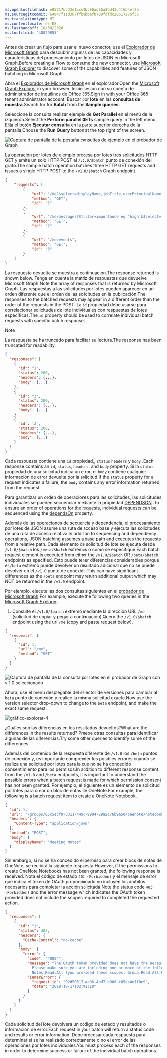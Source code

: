 ```yaml
---
ms.openlocfilehash: e05217bc33d1cce8bc86ad56a8bd43c4f6b4ef2a
ms.sourcegitcommit: 64947f11d367ffbebbafb700fdfdc20617275f35
ms.translationtype: MT
ms.contentlocale: es-ES
ms.lasthandoff: 10/30/2020
ms.locfileid: "48829853"
---
```

<!-- markdownlint-disable MD002 MD041 -->

<span data-ttu-id="d640f-101">Antes de crear un flujo para usar el nuevo conector, use el [Explorador de Microsoft Graph](https://developer.microsoft.com/graph/graph-explorer) para descubrir algunas de las capacidades y características del procesamiento por lotes de JSON en Microsoft Graph.</span><span class="sxs-lookup"><span data-stu-id="d640f-101">Before creating a Flow to consume the new connector, use [Microsoft Graph Explorer](https://developer.microsoft.com/graph/graph-explorer) to discover some of the capabilities and features of JSON batching in Microsoft Graph.</span></span>

<span data-ttu-id="d640f-102">Abra el [Explorador de Microsoft Graph](https://developer.microsoft.com/graph/graph-explorer) en el explorador.</span><span class="sxs-lookup"><span data-stu-id="d640f-102">Open the [Microsoft Graph Explorer](https://developer.microsoft.com/graph/graph-explorer) in your browser.</span></span> <span data-ttu-id="d640f-103">Inicie sesión con su cuenta de administrador de inquilinos de Office 365.</span><span class="sxs-lookup"><span data-stu-id="d640f-103">Sign in with your Office 365 tenant administrator account.</span></span> <span data-ttu-id="d640f-104">Buscar por **lote** en las **consultas de muestra**.</span><span class="sxs-lookup"><span data-stu-id="d640f-104">Search for for **Batch** from the **Sample queries**.</span></span>

<span data-ttu-id="d640f-105">Seleccione la consulta realizar ejemplo de **Get Parallel** en el menú de la izquierda.</span><span class="sxs-lookup"><span data-stu-id="d640f-105">Select the **Perform parallel GETs** sample query in the left menu.</span></span> <span data-ttu-id="d640f-106">Elija el botón **Ejecutar consulta** en la parte superior derecha de la pantalla.</span><span class="sxs-lookup"><span data-stu-id="d640f-106">Choose the **Run Query** button at the top right of the screen.</span></span>

![Captura de pantalla de la pestaña consultas de ejemplo en el probador de Graph](./images/sample-queries.png)

<span data-ttu-id="d640f-108">La operación por lotes de ejemplo procesa por lotes tres solicitudes HTTP GET y emite un solo HTTP POST al `/v1.0/$batch` punto de conexión del grafo.</span><span class="sxs-lookup"><span data-stu-id="d640f-108">The sample batch operation batches three HTTP GET requests and issues a single HTTP POST to the `/v1.0/$batch` Graph endpoint.</span></span>

```json
{
    "requests": [
        {
            "url": "/me?$select=displayName,jobTitle,userPrincipalName",
            "method": "GET",
            "id": "1"
        },
        {
            "url": "/me/messages?$filter=importance eq 'high'&$select=from,subject,receivedDateTime,bodyPreview",
            "method": "GET",
            "id": "2"
        },
        {
            "url": "/me/events",
            "method": "GET",
            "id": "3"
        }
    ]
}
```

<span data-ttu-id="d640f-109">La respuesta devuelta se muestra a continuación.</span><span class="sxs-lookup"><span data-stu-id="d640f-109">The response returned is shown below.</span></span> <span data-ttu-id="d640f-110">Tenga en cuenta la matriz de respuestas que devuelve Microsoft Graph.</span><span class="sxs-lookup"><span data-stu-id="d640f-110">Note the array of responses that is returned by Microsoft Graph.</span></span> <span data-ttu-id="d640f-111">Las respuestas a las solicitudes por lotes pueden aparecer en un orden diferente que el orden de las solicitudes en la publicación.</span><span class="sxs-lookup"><span data-stu-id="d640f-111">The responses to the batched requests may appear in a different order than the order of the requests in the POST.</span></span> <span data-ttu-id="d640f-112">La `id` propiedad debe usarse para correlacionar solicitudes de lote individuales con respuestas de lotes específicas.</span><span class="sxs-lookup"><span data-stu-id="d640f-112">The `id` property should be used to correlate individual batch requests with specific batch responses.</span></span>

> [!NOTE]
> <span data-ttu-id="d640f-113">La respuesta se ha truncado para facilitar su lectura.</span><span class="sxs-lookup"><span data-stu-id="d640f-113">The response has been truncated for readability.</span></span>

```json
{
  "responses": [
    {
      "id": "1",
      "status": 200,
      "headers": {...},
      "body": {...}
    },
    {
      "id": "3",
      "status": 200,
      "headers": {...},
      "body": {...}
    }
    {
      "id": "2",
      "status": 200,
      "headers": {...},
      "body": {...}
    }
  ]
}
```

<span data-ttu-id="d640f-114">Cada respuesta contiene una `id` propiedad,, `status` `headers` y `body` .</span><span class="sxs-lookup"><span data-stu-id="d640f-114">Each response contains an `id`, `status`, `headers`, and `body` property.</span></span> <span data-ttu-id="d640f-115">Si la `status` propiedad de una solicitud indica un error, el `body` contiene cualquier información de error devuelta por la solicitud.</span><span class="sxs-lookup"><span data-stu-id="d640f-115">If the `status` property for a request indicates a failure, the `body` contains any error information returned from the request.</span></span>

<span data-ttu-id="d640f-116">Para garantizar un orden de operaciones para las solicitudes, las solicitudes individuales se pueden secuenciar mediante la propiedad [DEPENDSON](https://docs.microsoft.com/graph/json-batching#sequencing-requests-with-the-dependson-property) .</span><span class="sxs-lookup"><span data-stu-id="d640f-116">To ensure an order of operations for the requests, individual requests can be sequenced using the [dependsOn](https://docs.microsoft.com/graph/json-batching#sequencing-requests-with-the-dependson-property) property.</span></span>

<span data-ttu-id="d640f-117">Además de las operaciones de secuencia y dependencia, el procesamiento por lotes de JSON asume una ruta de acceso base y ejecuta las solicitudes de una ruta de acceso relativa.</span><span class="sxs-lookup"><span data-stu-id="d640f-117">In addition to sequencing and dependency operations, JSON batching assumes a base path and executes the requests from a relative path.</span></span> <span data-ttu-id="d640f-118">Cada elemento de solicitud de lote se ejecuta desde `/v1.0/$batch` los `/beta/$batch` extremos o como se especifique.</span><span class="sxs-lookup"><span data-stu-id="d640f-118">Each batch request element is executed from either the `/v1.0/$batch` OR `/beta/$batch` endpoints as specified.</span></span> <span data-ttu-id="d640f-119">Esto puede tener diferencias considerables porque el `/beta` extremo puede devolver un resultado adicional que no se puede devolver en el `/v1.0` punto de conexión.</span><span class="sxs-lookup"><span data-stu-id="d640f-119">This can have significant differences as the `/beta` endpoint may return additional output which may NOT be returned in the `/v1.0` endpoint.</span></span>

<span data-ttu-id="d640f-120">Por ejemplo, ejecute las dos consultas siguientes en el [probador de Microsoft Graph](https://developer.microsoft.com/graph/graph-explorer).</span><span class="sxs-lookup"><span data-stu-id="d640f-120">For example, execute the following two queries in the [Microsoft Graph Explorer](https://developer.microsoft.com/graph/graph-explorer).</span></span>

1. <span data-ttu-id="d640f-121">Consulte el `/v1.0/$batch` extremo mediante la dirección URL `/me` (solicitud de copiar y pegar a continuación).</span><span class="sxs-lookup"><span data-stu-id="d640f-121">Query the `/v1.0/$batch` endpoint using the url `/me` (copy and paste request below).</span></span>

```json
{
  "requests": [
    {
      "id": 1,
      "url": "/me",
      "method": "GET"
    }
  ]
}
```

![Captura de pantalla de la consulta por lotes en el probador de Graph con v 1.0 seleccionado](./images/batch-v1.png)

<span data-ttu-id="d640f-123">Ahora, use el menú desplegable del selector de versiones para cambiar al `beta` punto de conexión y realice la misma solicitud exacta.</span><span class="sxs-lookup"><span data-stu-id="d640f-123">Now use the version selector drop-down to change to the `beta` endpoint, and make the exact same request.</span></span>

![gráfico-explorar-4](./images/batch-beta.png)

<span data-ttu-id="d640f-125">¿Cuáles son las diferencias en los resultados devueltos?</span><span class="sxs-lookup"><span data-stu-id="d640f-125">What are the differences in the results returned?</span></span> <span data-ttu-id="d640f-126">Pruebe otras consultas para identificar algunas de las diferencias.</span><span class="sxs-lookup"><span data-stu-id="d640f-126">Try some other queries to identify some of the differences.</span></span>

<span data-ttu-id="d640f-127">Además del contenido de la respuesta diferente de `/v1.0` los `/beta` puntos de conexión y, es importante comprender los posibles errores cuando se realiza una solicitud por lotes para la que no se ha concedido consentimiento para los permisos.</span><span class="sxs-lookup"><span data-stu-id="d640f-127">In addition to different response content from the `/v1.0` and `/beta` endpoints, it is important to understand the possible errors when a batch request is made for which permission consent has not been granted.</span></span> <span data-ttu-id="d640f-128">Por ejemplo, el siguiente es un elemento de solicitud por lotes para crear un bloc de notas de OneNote.</span><span class="sxs-lookup"><span data-stu-id="d640f-128">For example, the following is a batch request item to create a OneNote Notebook.</span></span>

```json
{
  "id": 1,
  "url": "/groups/65c5ecf9-3311-449c-9904-29a2c76b9a50/onenote/notebooks",
  "headers": {
    "Content-Type": "application/json"
  },
  "method": "POST",
  "body": {
    "displayName": "Meeting Notes"
  }
}
```

<span data-ttu-id="d640f-129">Sin embargo, si no se ha concedido el permiso para crear blocs de notas de OneNote, se recibirá la siguiente respuesta.</span><span class="sxs-lookup"><span data-stu-id="d640f-129">However, if the permissions to create OneNote Notebooks has not been granted, the following response is received.</span></span> <span data-ttu-id="d640f-130">Nota el código de estado `403 (Forbidden)` y el mensaje de error que indica el token de OAuth proporcionado no incluyen los ámbitos necesarios para completar la acción solicitada.</span><span class="sxs-lookup"><span data-stu-id="d640f-130">Note the status code `403 (Forbidden)` and the error message which indicates the OAuth token provided does not include the scopes required to completed the requested action.</span></span>

```json
{
  "responses": [
    {
      "id": "1",
      "status": 403,
      "headers": {
        "Cache-Control": "no-cache"
      },
      "body": {
        "error": {
          "code": "40004",
          "message": "The OAuth token provided does not have the necessary scopes to complete the request.
            Please make sure you are including one or more of the following scopes: Notes.ReadWrite.All,
            Notes.Read.All (you provided these scopes: Group.Read.All,Group.ReadWrite.All,User.Read,User.Read.All)",
          "innerError": {
            "request-id": "92d50317-aa06-4bd7-b908-c85ee4eff0e9",
            "date": "2018-10-17T02:01:10"
          }
        }
      }
    }
  ]
}
```

<span data-ttu-id="d640f-131">Cada solicitud del lote devolverá un código de estado y resultados o información de error.</span><span class="sxs-lookup"><span data-stu-id="d640f-131">Each request in your batch will return a status code and results or error information.</span></span> <span data-ttu-id="d640f-132">Debe procesar cada respuesta para determinar si se ha realizado correctamente o no el error de las operaciones por lotes individuales.</span><span class="sxs-lookup"><span data-stu-id="d640f-132">You must process each of the responses in order to determine success or failure of the individual batch operations.</span></span>
